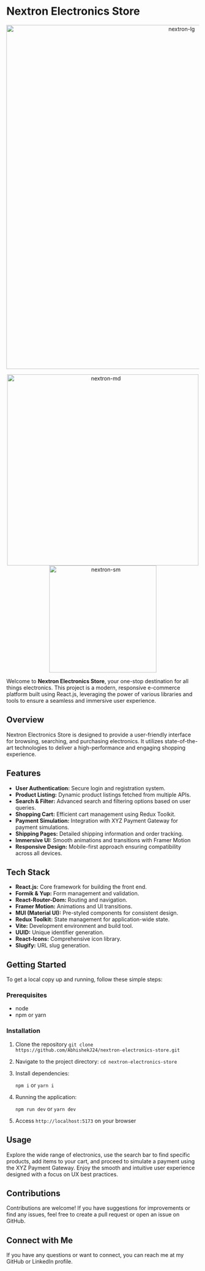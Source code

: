 # Nextron Electronics Store
<div align="center">
<img src="https://github.com/AbhishekJ24/nextron-electronics-store/assets/90437046/9fec5e71-897d-44c5-a09c-3bb1f4a9cb87" alt="nextron-lg" align="center" width="900"/>

<img src="https://github.com/AbhishekJ24/nextron-electronics-store/assets/90437046/b9ac0e29-e834-444a-b079-e270f9d368df" alt="nextron-md" align="center" width="500"/> <img src="https://github.com/AbhishekJ24/nextron-electronics-store/assets/90437046/c86c1901-46ea-491d-aa7c-49f9b9ed7a89" alt="nextron-sm" align="center" width="280"/>
</div>

Welcome to **Nextron Electronics Store**, your one-stop destination for all things electronics. This project is a modern, responsive e-commerce platform built using React.js, leveraging the power of various libraries and tools to ensure a seamless and immersive user experience.

## Overview
Nextron Electronics Store is designed to provide a user-friendly interface for browsing, searching, and purchasing electronics. It utilizes state-of-the-art technologies to deliver a high-performance and engaging shopping experience.

## Features
- **User Authentication:** Secure login and registration system.
- **Product Listing:** Dynamic product listings fetched from multiple APIs.
- **Search & Filter:** Advanced search and filtering options based on user queries.
- **Shopping Cart:** Efficient cart management using Redux Toolkit.
- **Payment Simulation:** Integration with XYZ Payment Gateway for payment simulations.
- **Shipping Pages:** Detailed shipping information and order tracking.
- **Immersive UI:** Smooth animations and transitions with Framer Motion
- **Responsive Design:** Mobile-first approach ensuring compatibility across all devices.

## Tech Stack

- **React.js:** Core framework for building the front end.
- **Formik & Yup:** Form management and validation.
- **React-Router-Dom:** Routing and navigation.
- **Framer Motion:** Animations and UI transitions.
- **MUI (Material UI):** Pre-styled components for consistent design.
- **Redux Toolkit:** State management for application-wide state.
- **Vite:** Development environment and build tool.
- **UUID:** Unique identifier generation.
- **React-Icons:** Comprehensive icon library.
- **Slugify:** URL slug generation.

## Getting Started

To get a local copy up and running, follow these simple steps:

### Prerequisites

- node
- npm or yarn

### Installation

1. Clone the repository
   ```git clone https://github.com/AbhishekJ24/nextron-electronics-store.git```

2. Navigate to the project directory:
   ```cd nextron-electronics-store```

3. Install dependencies:
   
   ```npm i```
   or
   ```yarn i```

4. Running the application:

   ```npm run dev```
   or
   ```yarn dev```

6. Access ```http://localhost:5173``` on your browser

## Usage
Explore the wide range of electronics, use the search bar to find specific products, add items to your cart, and proceed to simulate a payment using the XYZ Payment Gateway. Enjoy the smooth and intuitive user experience designed with a focus on UX best practices.

## Contributions
Contributions are welcome! If you have suggestions for improvements or find any issues, feel free to create a pull request or open an issue on GitHub.

## Connect with Me
If you have any questions or want to connect, you can reach me at my GitHub or LinkedIn profile.
